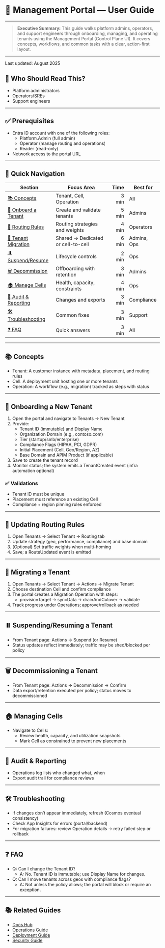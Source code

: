 # 🧭 Management Portal — User Guide

---

> **Executive Summary:**
> This guide walks platform admins, operators, and support engineers through onboarding, managing, and operating tenants using the Management Portal (Control Plane UI). It covers concepts, workflows, and common tasks with a clear, action-first layout.

---

Last updated: August 2025

## 👥 Who Should Read This?

- Platform administrators
- Operators/SREs
- Support engineers

---

## ✅ Prerequisites

- Entra ID account with one of the following roles:
  - Platform.Admin (full admin)
  - Operator (manage routing and operations)
  - Reader (read-only)
- Network access to the portal URL

---

## 🧭 Quick Navigation

| Section | Focus Area | Time | Best for |
|---|---|---:|---|
| [📚 Concepts](#-concepts) | Tenant, Cell, Operation | 3 min | All |
| [🚀 Onboard a Tenant](#-onboarding-a-new-tenant) | Create and validate tenants | 5 min | Admins |
| [🧩 Routing Rules](#-updating-routing-rules) | Routing strategies and weights | 4 min | Operators |
| [🔁 Tenant Migration](#-migrating-a-tenant) | Shared → Dedicated or cell-to-cell | 6 min | Admins, Ops |
| [⏸️ Suspend/Resume](#-suspendingresuming-a-tenant) | Lifecycle controls | 2 min | Ops |
| [🗑️ Decommission](#-decommissioning-a-tenant) | Offboarding with retention | 3 min | Admins |
| [🏠 Manage Cells](#-managing-cells) | Health, capacity, constraints | 4 min | Ops |
| [🧾 Audit & Reporting](#-audit--reporting) | Changes and exports | 3 min | Compliance |
| [🛠️ Troubleshooting](#-troubleshooting) | Common fixes | 3 min | Support |
| [❓ FAQ](#-faq) | Quick answers | 3 min | All |

---

## 📚 Concepts

- Tenant: A customer instance with metadata, placement, and routing rules
- Cell: A deployment unit hosting one or more tenants
- Operation: A workflow (e.g., migration) tracked as steps with status

---

## 🚀 Onboarding a New Tenant

1. Open the portal and navigate to Tenants → New Tenant
2. Provide:
   - Tenant ID (immutable) and Display Name
   - Organization Domain (e.g., contoso.com)
   - Tier (startup/smb/enterprise)
   - Compliance Flags (HIPAA, PCI, GDPR)
   - Initial Placement (Cell, Geo/Region, AZ)
   - Base Domain and APIM Product (if applicable)
3. Save to create the tenant record
4. Monitor status; the system emits a TenantCreated event (infra automation optional)

### ✅ Validations

- Tenant ID must be unique
- Placement must reference an existing Cell
- Compliance + region pinning rules enforced

---

## 🧩 Updating Routing Rules

1. Open Tenants → Select Tenant → Routing tab
2. Update strategy (geo, performance, compliance) and base domain
3. (Optional) Set traffic weights when multi-homing
4. Save; a RouteUpdated event is emitted

---

## 🔁 Migrating a Tenant

1. Open Tenants → Select Tenant → Actions → Migrate Tenant
2. Choose destination Cell and confirm compliance
3. The portal creates a Migration Operation with steps:
   - provisionTarget → syncData → drainAndCutover → validate
4. Track progress under Operations; approve/rollback as needed

---

## ⏸️ Suspending/Resuming a Tenant

- From Tenant page: Actions → Suspend (or Resume)
- Status updates reflect immediately; traffic may be shed/blocked per policy

---

## 🗑️ Decommissioning a Tenant

- From Tenant page: Actions → Decommission → Confirm
- Data export/retention executed per policy; status moves to decommissioned

---

## 🏠 Managing Cells

- Navigate to Cells:
  - Review health, capacity, and utilization snapshots
  - Mark Cell as constrained to prevent new placements

---

## 🧾 Audit & Reporting

- Operations log lists who changed what, when
- Export audit trail for compliance reviews

---

## 🛠️ Troubleshooting

- If changes don’t appear immediately, refresh (Cosmos eventual consistency)
- Check App Insights for errors (portal/backend)
- For migration failures: review Operation details → retry failed step or rollback

---

## ❓ FAQ

- Q: Can I change the Tenant ID?
  - A: No. Tenant ID is immutable; use Display Name for changes.
- Q: Can I move tenants across geos with compliance flags?
  - A: Not unless the policy allows; the portal will block or require an exception.

---

## 📚 Related Guides

- [Docs Hub](./DOCS.md)
- [Operations Guide](./OPERATIONS_GUIDE.md)
- [Deployment Guide](./DEPLOYMENT_GUIDE.md)
- [Security Guide](./SECURITY_GUIDE.md)
